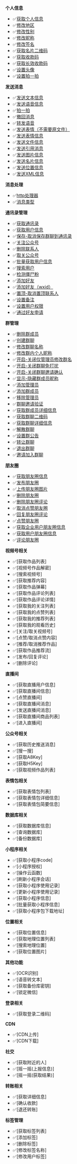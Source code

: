 
**个人信息**
-  ✅[获取个人信息](doc%2F%E4%B8%AA%E4%BA%BA%E4%BF%A1%E6%81%AF%2F%E8%8E%B7%E5%8F%96%E4%B8%AA%E4%BA%BA%E4%BF%A1%E6%81%AF.md)
-  ✅[修改地区](doc%2F%E4%B8%AA%E4%BA%BA%E4%BF%A1%E6%81%AF%2F%E4%BF%AE%E6%94%B9%E5%9C%B0%E5%8C%BA.md)
-  ✅[修改性别](doc%2F%E4%B8%AA%E4%BA%BA%E4%BF%A1%E6%81%AF%2F%E4%BF%AE%E6%94%B9%E6%80%A7%E5%88%AB.md)
-  ✅[修改昵称](doc%2F%E4%B8%AA%E4%BA%BA%E4%BF%A1%E6%81%AF%2F%E4%BF%AE%E6%94%B9%E6%98%B5%E7%A7%B0.md)
-  ✅[修改签名](doc%2F%E4%B8%AA%E4%BA%BA%E4%BF%A1%E6%81%AF%2F%E4%BF%AE%E6%94%B9%E7%AD%BE%E5%90%8D.md)
-  ✅[获取名片二维码](doc%2F%E4%B8%AA%E4%BA%BA%E4%BF%A1%E6%81%AF%2F%E8%8E%B7%E5%8F%96%E5%90%8D%E7%89%87%E4%BA%8C%E7%BB%B4%E7%A0%81.md)
-  ✅[获取收款码](doc%2F%E4%B8%AA%E4%BA%BA%E4%BF%A1%E6%81%AF%2F%E8%8E%B7%E5%8F%96%E6%94%B6%E6%AC%BE%E7%A0%81.md)
-  ✅[获取长效收款码](doc%2F%E4%B8%AA%E4%BA%BA%E4%BF%A1%E6%81%AF%2F%E8%8E%B7%E5%8F%96%E9%95%BF%E6%95%88%E6%94%B6%E6%AC%BE%E7%A0%81.md)
-  ✅[设置头像](doc%2F%E4%B8%AA%E4%BA%BA%E4%BF%A1%E6%81%AF%2F%E8%AE%BE%E7%BD%AE%E5%A4%B4%E5%83%8F.md)
-  ✅[设置拍一拍](doc%2F%E4%B8%AA%E4%BA%BA%E4%BF%A1%E6%81%AF%2F%E8%AE%BE%E7%BD%AE%E6%8B%8D%E4%B8%80%E6%8B%8D.md)

**发送消息**
-  ✅[发送文本信息](doc%2F%E5%8F%91%E9%80%81%E6%B6%88%E6%81%AF%2F%E5%8F%91%E9%80%81%E6%96%87%E6%9C%AC%E4%BF%A1%E6%81%AF.md)
-  ✅[发送语音信息](doc%2F%E5%8F%91%E9%80%81%E6%B6%88%E6%81%AF%2F%E5%8F%91%E9%80%81%E8%AF%AD%E9%9F%B3%E4%BF%A1%E6%81%AF.md)
-  ✅[拍一拍](doc%2F%E5%8F%91%E9%80%81%E6%B6%88%E6%81%AF%2F%E6%8B%8D%E4%B8%80%E6%8B%8D.md)
-  ✅[撤回消息](doc%2F%E5%8F%91%E9%80%81%E6%B6%88%E6%81%AF%2F%E6%92%A4%E5%9B%9E%E6%B6%88%E6%81%AF.md)
-  ✅[转发语音](doc%2F%E5%8F%91%E9%80%81%E6%B6%88%E6%81%AF%2F%E8%BD%AC%E5%8F%91%E8%AF%AD%E9%9F%B3.md)
-  ✅[发送表情（不需要原文件）](doc%2F%E5%8F%91%E9%80%81%E6%B6%88%E6%81%AF%2F%E5%8F%91%E9%80%81%E8%A1%A8%E6%83%85%EF%BC%88%E4%B8%8D%E9%9C%80%E8%A6%81%E5%8E%9F%E6%96%87%E4%BB%B6%EF%BC%89.md)
-  ✅[发送表情信息](doc%2F%E5%8F%91%E9%80%81%E6%B6%88%E6%81%AF%2F%E5%8F%91%E9%80%81%E8%A1%A8%E6%83%85%E4%BF%A1%E6%81%AF.md)
-  ✅[发送文件信息](doc%2F%E5%8F%91%E9%80%81%E6%B6%88%E6%81%AF%2F%E5%8F%91%E9%80%81%E6%96%87%E4%BB%B6%E4%BF%A1%E6%81%AF.md)
-  ✅[发送引用消息](doc%2F%E5%8F%91%E9%80%81%E6%B6%88%E6%81%AF%2F%E5%8F%91%E9%80%81%E5%BC%95%E7%94%A8%E6%B6%88%E6%81%AF.md)
-  ✅[发送图片信息](doc%2F%E5%8F%91%E9%80%81%E6%B6%88%E6%81%AF%2F%E5%8F%91%E9%80%81%E5%9B%BE%E7%89%87%E4%BF%A1%E6%81%AF.md)
-  ✅[发送名片信息](doc%2F%E5%8F%91%E9%80%81%E6%B6%88%E6%81%AF%2F%E5%8F%91%E9%80%81%E5%90%8D%E7%89%87%E4%BF%A1%E6%81%AF.md)
-  ✅[发送位置信息](doc%2F%E5%8F%91%E9%80%81%E6%B6%88%E6%81%AF%2F%E5%8F%91%E9%80%81%E4%BD%8D%E7%BD%AE%E4%BF%A1%E6%81%AF.md)
-  ✅[发送XML信息](doc%2F%E5%8F%91%E9%80%81%E6%B6%88%E6%81%AF%2F%E5%8F%91%E9%80%81XML%E4%BF%A1%E6%81%AF.md)

**消息处理**
-  ✅[http处理器](doc%2F%E5%A4%84%E7%90%86%E6%B6%88%E6%81%AF%2Fhttp%E5%A4%84%E7%90%86%E5%99%A8.md)
-  ✅[消息类型](doc%2F%E5%A4%84%E7%90%86%E6%B6%88%E6%81%AF%2F%E6%B6%88%E6%81%AF%E7%B1%BB%E5%9E%8B.md)

**通讯录管理**
-  ✅[获取通讯录](doc%2F%E9%80%9A%E8%AE%AF%E5%BD%95%2F%E8%8E%B7%E5%8F%96%E9%80%9A%E8%AE%AF%E5%BD%95.md)
-  ✅[获取用户信息](doc%2F%E9%80%9A%E8%AE%AF%E5%BD%95%2F%E8%8E%B7%E5%8F%96%E7%94%A8%E6%88%B7%E4%BF%A1%E6%81%AF.md)
-  ✅[保存-取消保存群聊到通讯录](doc%2F%E9%80%9A%E8%AE%AF%E5%BD%95%2F%E4%BF%9D%E5%AD%98-%E5%8F%96%E6%B6%88%E4%BF%9D%E5%AD%98%E7%BE%A4%E8%81%8A%E5%88%B0%E9%80%9A%E8%AE%AF%E5%BD%95.md)
-  ✅[关注公众号](doc%2F%E9%80%9A%E8%AE%AF%E5%BD%95%2F%E5%85%B3%E6%B3%A8%E5%85%AC%E4%BC%97%E5%8F%B7.md)
-  ✅[删除联系人](doc%2F%E9%80%9A%E8%AE%AF%E5%BD%95%2F%E5%88%A0%E9%99%A4%E8%81%94%E7%B3%BB%E4%BA%BA.md)
-  ✅[取关公众号](doc%2F%E9%80%9A%E8%AE%AF%E5%BD%95%2F%E5%8F%96%E5%85%B3%E5%85%AC%E4%BC%97%E5%8F%B7.md)
-  ✅[批量获取用户信息](doc%2F%E9%80%9A%E8%AE%AF%E5%BD%95%2F%E6%89%B9%E9%87%8F%E8%8E%B7%E5%8F%96%E7%94%A8%E6%88%B7%E4%BF%A1%E6%81%AF.md)
-  ✅[搜索用户](doc%2F%E9%80%9A%E8%AE%AF%E5%BD%95%2F%E6%90%9C%E7%B4%A2%E7%94%A8%E6%88%B7.md)
-  ✅[检测僵尸粉](doc%2F%E9%80%9A%E8%AE%AF%E5%BD%95%2F%E6%A3%80%E6%B5%8B%E5%83%B5%E5%B0%B8%E7%B2%89.md)
-  ✅[添加好友](doc%2F%E9%80%9A%E8%AE%AF%E5%BD%95%2F%E6%B7%BB%E5%8A%A0%E5%A5%BD%E5%8F%8B.md)
-  ✅[添加好友（wxid）](doc%2F%E9%80%9A%E8%AE%AF%E5%BD%95%2F%E6%B7%BB%E5%8A%A0%E5%A5%BD%E5%8F%8B%EF%BC%88wxid%EF%BC%89.md)
-  ✅[置顶-取消置顶联系人](doc%2F%E9%80%9A%E8%AE%AF%E5%BD%95%2F%E7%BD%AE%E9%A1%B6-%E5%8F%96%E6%B6%88%E7%BD%AE%E9%A1%B6%E8%81%94%E7%B3%BB%E4%BA%BA.md)
-  ✅[设置备注](doc%2F%E9%80%9A%E8%AE%AF%E5%BD%95%2F%E8%AE%BE%E7%BD%AE%E5%A4%87%E6%B3%A8.md)
-  ✅[设置用户权限](doc%2F%E9%80%9A%E8%AE%AF%E5%BD%95%2F%E8%AE%BE%E7%BD%AE%E7%94%A8%E6%88%B7%E6%9D%83%E9%99%90.md)
-  ✅[通过好友申请](doc%2F%E9%80%9A%E8%AE%AF%E5%BD%95%2F%E9%80%9A%E8%BF%87%E5%A5%BD%E5%8F%8B%E7%94%B3%E8%AF%B7.md)

**群管理**
-  ✅[删除群成员](doc%2F%E7%BE%A4%E7%AE%A1%E7%90%86%2F%E5%88%A0%E9%99%A4%E7%BE%A4%E6%88%90%E5%91%98.md)
-  ✅[创建群聊](doc%2F%E7%BE%A4%E7%AE%A1%E7%90%86%2F%E5%88%9B%E5%BB%BA%E7%BE%A4%E8%81%8A.md)
-  ✅[修改群聊名称](doc%2F%E7%BE%A4%E7%AE%A1%E7%90%86%2F%E4%BF%AE%E6%94%B9%E7%BE%A4%E8%81%8A%E5%90%8D%E7%A7%B0.md)
-  ✅[修改群内个人昵称](doc%2F%E7%BE%A4%E7%AE%A1%E7%90%86%2F%E4%BF%AE%E6%94%B9%E7%BE%A4%E5%86%85%E4%B8%AA%E4%BA%BA%E6%98%B5%E7%A7%B0.md)
-  ✅[开启-关闭仅管理员修改群名](doc%2F%E7%BE%A4%E7%AE%A1%E7%90%86%2F%E5%BC%80%E5%90%AF-%E5%85%B3%E9%97%AD%E4%BB%85%E7%AE%A1%E7%90%86%E5%91%98%E4%BF%AE%E6%94%B9%E7%BE%A4%E5%90%8D.md)
-  ✅[开启-关闭群聊免打扰](doc%2F%E7%BE%A4%E7%AE%A1%E7%90%86%2F%E5%BC%80%E5%90%AF-%E5%85%B3%E9%97%AD%E7%BE%A4%E8%81%8A%E5%85%8D%E6%89%93%E6%89%B0.md)
-  ✅[开启-关闭群聊邀请确认](doc%2F%E7%BE%A4%E7%AE%A1%E7%90%86%2F%E5%BC%80%E5%90%AF-%E5%85%B3%E9%97%AD%E7%BE%A4%E8%81%8A%E9%82%80%E8%AF%B7%E7%A1%AE%E8%AE%A4.md)
-  ✅[显示-隐藏群成员昵称](doc%2F%E7%BE%A4%E7%AE%A1%E7%90%86%2F%E6%98%BE%E7%A4%BA-%E9%9A%90%E8%97%8F%E7%BE%A4%E6%88%90%E5%91%98%E6%98%B5%E7%A7%B0.md)
-  ✅[添加管理员](doc%2F%E7%BE%A4%E7%AE%A1%E7%90%86%2F%E6%B7%BB%E5%8A%A0%E7%AE%A1%E7%90%86%E5%91%98.md)
-  ✅[添加群成员](doc%2F%E7%BE%A4%E7%AE%A1%E7%90%86%2F%E6%B7%BB%E5%8A%A0%E7%BE%A4%E6%88%90%E5%91%98.md)
-  ✅[移除管理员](doc%2F%E7%BE%A4%E7%AE%A1%E7%90%86%2F%E7%A7%BB%E9%99%A4%E7%AE%A1%E7%90%86%E5%91%98.md)
-  ✅[群聊邀请验证](doc%2F%E7%BE%A4%E7%AE%A1%E7%90%86%2F%E7%BE%A4%E8%81%8A%E9%82%80%E8%AF%B7%E9%AA%8C%E8%AF%81.md)
-  ✅[获取群成员详细信息](doc%2F%E7%BE%A4%E7%AE%A1%E7%90%86%2F%E8%8E%B7%E5%8F%96%E7%BE%A4%E6%88%90%E5%91%98%E8%AF%A6%E7%BB%86%E4%BF%A1%E6%81%AF.md)
-  ✅[获取群聊二维码](doc%2F%E7%BE%A4%E7%AE%A1%E7%90%86%2F%E8%8E%B7%E5%8F%96%E7%BE%A4%E8%81%8A%E4%BA%8C%E7%BB%B4%E7%A0%81.md)
-  ✅[获取群聊详细信息](doc%2F%E7%BE%A4%E7%AE%A1%E7%90%86%2F%E8%8E%B7%E5%8F%96%E7%BE%A4%E8%81%8A%E8%AF%A6%E7%BB%86%E4%BF%A1%E6%81%AF.md)
-  ✅[解散群聊](doc%2F%E7%BE%A4%E7%AE%A1%E7%90%86%2F%E8%A7%A3%E6%95%A3%E7%BE%A4%E8%81%8A.md)
-  ✅[设置群公告](doc%2F%E7%BE%A4%E7%AE%A1%E7%90%86%2F%E8%AE%BE%E7%BD%AE%E7%BE%A4%E5%85%AC%E5%91%8A.md)
-  ✅[转让群聊](doc%2F%E7%BE%A4%E7%AE%A1%E7%90%86%2F%E8%BD%AC%E8%AE%A9%E7%BE%A4%E8%81%8A.md)
-  ✅[退出群聊](doc%2F%E7%BE%A4%E7%AE%A1%E7%90%86%2F%E9%80%80%E5%87%BA%E7%BE%A4%E8%81%8A.md)
-  ✅[邀请加入群聊](doc%2F%E7%BE%A4%E7%AE%A1%E7%90%86%2F%E9%82%80%E8%AF%B7%E5%8A%A0%E5%85%A5%E7%BE%A4%E8%81%8A.md)

**朋友圈**
-  ✅[获取朋友圈信息](doc%2F%E6%9C%8B%E5%8F%8B%E5%9C%88%2F%E8%8E%B7%E5%8F%96%E6%9C%8B%E5%8F%8B%E5%9C%88%E4%BF%A1%E6%81%AF.md)
-  ✅[发布朋友圈](doc%2F%E6%9C%8B%E5%8F%8B%E5%9C%88%2F%E5%8F%91%E5%B8%83%E6%9C%8B%E5%8F%8B%E5%9C%88.md)
-  ✅[上传朋友圈图片](doc%2F%E6%9C%8B%E5%8F%8B%E5%9C%88%2F%E4%B8%8A%E4%BC%A0%E6%9C%8B%E5%8F%8B%E5%9C%88%E5%9B%BE%E7%89%87.md)
-  ✅[删除朋友圈](doc%2F%E6%9C%8B%E5%8F%8B%E5%9C%88%2F%E5%88%A0%E9%99%A4%E6%9C%8B%E5%8F%8B%E5%9C%88.md)
-  ✅[删除朋友圈评论](doc%2F%E6%9C%8B%E5%8F%8B%E5%9C%88%2F%E5%88%A0%E9%99%A4%E6%9C%8B%E5%8F%8B%E5%9C%88%E8%AF%84%E8%AE%BA.md)
-  ✅[取消点赞朋友圈](doc%2F%E6%9C%8B%E5%8F%8B%E5%9C%88%2F%E5%8F%96%E6%B6%88%E7%82%B9%E8%B5%9E%E6%9C%8B%E5%8F%8B%E5%9C%88.md)
-  ✅[回复朋友圈评论](doc%2F%E6%9C%8B%E5%8F%8B%E5%9C%88%2F%E5%9B%9E%E5%A4%8D%E6%9C%8B%E5%8F%8B%E5%9C%88%E8%AF%84%E8%AE%BA.md)
-  ✅[点赞朋友圈](doc%2F%E6%9C%8B%E5%8F%8B%E5%9C%88%2F%E7%82%B9%E8%B5%9E%E6%9C%8B%E5%8F%8B%E5%9C%88.md)
-  ✅[获取企业用户朋友圈信息](doc%2F%E6%9C%8B%E5%8F%8B%E5%9C%88%2F%E8%8E%B7%E5%8F%96%E4%BC%81%E4%B8%9A%E7%94%A8%E6%88%B7%E6%9C%8B%E5%8F%8B%E5%9C%88%E4%BF%A1%E6%81%AF.md)
-  ✅[获取用户朋友圈信息](doc%2F%E6%9C%8B%E5%8F%8B%E5%9C%88%2F%E8%8E%B7%E5%8F%96%E7%94%A8%E6%88%B7%E6%9C%8B%E5%8F%8B%E5%9C%88%E4%BF%A1%E6%81%AF.md)
-  ✅[评论朋友圈](doc%2F%E6%9C%8B%E5%8F%8B%E5%9C%88%2F%E8%AF%84%E8%AE%BA%E6%9C%8B%E5%8F%8B%E5%9C%88.md)

**视频号相关**
-  ✅[获取作品列表]
-  ✅[视频号作品解密]
-  ✅[搜索视频号]
-  ✅[获取推荐内容]
-  ✅[获取作品弹幕]
-  ✅[获取作品评论列表]
-  ✅[获取作品评论详情]
-  ✅[获取我的关注列表]
-  ✅[获取我的点赞列表]
-  ✅[获取我的推荐列表]
-  ✅[获取我的观看历史]
-  ✅[关注/取关视频号]
-  ✅[点赞/取消点赞内容]
-  ✅[推荐/取消推荐作品]
-  ✅[获取作品推荐流]
-  ✅[发布/回复评论]
-  ✅[删除评论]

**直播间**
-  ✅[获取直播用户信息]
-  ✅[获取直播间信息]
-  ✅[点赞直播间]
-  ✅[获取直播间消息]
-  ✅[发送直播间消息]
-  ✅[获取直播间商品列表]
-  ✅[进入直播间]

**公众号相关**
-  ✅[获取历史推送消息]
-  ✅[搜一搜]
-  ✅[获取A8Key]
-  ✅[获取H5Key]
-  ✅[获取视频作品列表]

**表情包相关**
-  ✅[获取表情包列表]
-  ✅[获取表情包详细信息]
-  ✅[获取表情包简要信息]

**数据库相关**
-  ✅[获取数据库信息]
-  ✅[查询数据库]
-  ✅[备份数据库]

**小程序相关**
-  ✅[获取小程序code]
-  ✅[小程序授权]
-  ✅[操作云函数]
-  ✅[刷新小程序会话]
-  ✅[获取小程序使用记录]
-  ✅[更新小程序使用记录]
-  ✅[获取小程序信息]
-  ✅[批量获取小程序信息]
-  ✅[获取小程序包下载地址]

**位置相关**
-  ✅[获取位置信息]
-  ✅[获取地理位置列表]
-  ✅[搜索地理位置]
-  ✅[获取位置图片]

**其他功能**
-  ✅[OCR识别]
-  ✅[语音转文本]
-  ✅[获取备份库密钥]
-  ✅[锁定微信]

**登录相关**
-  ✅[获取登录二维码]

**CDN**
-  ✅[CDN上传]
-  ✅[CDN下载]

**社交**
-  ✅[获取附近的人]
-  ✅[摇一摇(上报信息)]
-  ✅[摇一摇(获取结果)]

**转账相关**
-  ✅[获取详细信息]
-  ✅[确认收款]
-  ✅[退还转账]

**标签管理**
-  ✅[获取标签列表]
-  ✅[添加标签]
-  ✅[删除标签]
-  ✅[修改标签名称]
-  ✅[修改用户标签]

